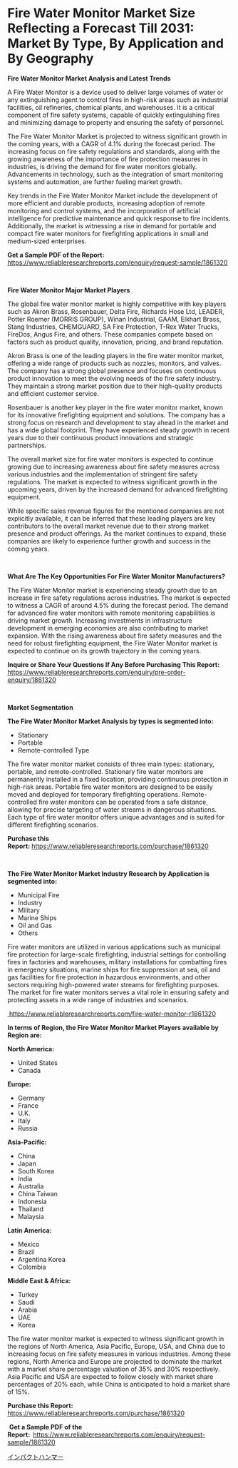 <p><h1>Fire Water Monitor Market Size Reflecting a Forecast Till 2031: Market By Type, By Application and By Geography</h1></p><p><strong>Fire Water Monitor Market Analysis and Latest Trends</strong></p>
<p><p>A Fire Water Monitor is a device used to deliver large volumes of water or any extinguishing agent to control fires in high-risk areas such as industrial facilities, oil refineries, chemical plants, and warehouses. It is a critical component of fire safety systems, capable of quickly extinguishing fires and minimizing damage to property and ensuring the safety of personnel.</p><p>The Fire Water Monitor Market is projected to witness significant growth in the coming years, with a CAGR of 4.1% during the forecast period. The increasing focus on fire safety regulations and standards, along with the growing awareness of the importance of fire protection measures in industries, is driving the demand for fire water monitors globally. Advancements in technology, such as the integration of smart monitoring systems and automation, are further fueling market growth.</p><p>Key trends in the Fire Water Monitor Market include the development of more efficient and durable products, increasing adoption of remote monitoring and control systems, and the incorporation of artificial intelligence for predictive maintenance and quick response to fire incidents. Additionally, the market is witnessing a rise in demand for portable and compact fire water monitors for firefighting applications in small and medium-sized enterprises.</p></p>
<p><strong>Get a Sample PDF of the Report:&nbsp;</strong> <a href="https://www.reliableresearchreports.com/enquiry/request-sample/1861320">https://www.reliableresearchreports.com/enquiry/request-sample/1861320</a></p>
<p>&nbsp;</p>
<p><strong>Fire Water Monitor Major Market Players</strong></p>
<p><p>The global fire water monitor market is highly competitive with key players such as Akron Brass, Rosenbauer, Delta Fire, Richards Hose Ltd, LEADER, Potter Roemer (MORRIS GROUP), Winan Industrial, GAAM, Elkhart Brass, Stang Industries, CHEMGUARD, SA Fire Protection, T-Rex Water Trucks, FireDos, Angus Fire, and others. These companies compete based on factors such as product quality, innovation, pricing, and brand reputation.</p><p>Akron Brass is one of the leading players in the fire water monitor market, offering a wide range of products such as nozzles, monitors, and valves. The company has a strong global presence and focuses on continuous product innovation to meet the evolving needs of the fire safety industry. They maintain a strong market position due to their high-quality products and efficient customer service.</p><p>Rosenbauer is another key player in the fire water monitor market, known for its innovative firefighting equipment and solutions. The company has a strong focus on research and development to stay ahead in the market and has a wide global footprint. They have experienced steady growth in recent years due to their continuous product innovations and strategic partnerships.</p><p>The overall market size for fire water monitors is expected to continue growing due to increasing awareness about fire safety measures across various industries and the implementation of stringent fire safety regulations. The market is expected to witness significant growth in the upcoming years, driven by the increased demand for advanced firefighting equipment.</p><p>While specific sales revenue figures for the mentioned companies are not explicitly available, it can be inferred that these leading players are key contributors to the overall market revenue due to their strong market presence and product offerings. As the market continues to expand, these companies are likely to experience further growth and success in the coming years.</p></p>
<p>&nbsp;</p>
<p><strong>What Are The Key Opportunities For Fire Water Monitor Manufacturers?</strong></p>
<p><p>The Fire Water Monitor market is experiencing steady growth due to an increase in fire safety regulations across industries. The market is expected to witness a CAGR of around 4.5% during the forecast period. The demand for advanced fire water monitors with remote monitoring capabilities is driving market growth. Increasing investments in infrastructure development in emerging economies are also contributing to market expansion. With the rising awareness about fire safety measures and the need for robust firefighting equipment, the Fire Water Monitor market is expected to continue on its growth trajectory in the coming years.</p></p>
<p><strong>Inquire or Share Your Questions If Any Before Purchasing This Report:</strong> <a href="https://www.reliableresearchreports.com/enquiry/pre-order-enquiry/1861320">https://www.reliableresearchreports.com/enquiry/pre-order-enquiry/1861320</a></p>
<p>&nbsp;</p>
<p><strong>Market Segmentation</strong></p>
<p><strong>The Fire Water Monitor Market Analysis by types is segmented into:</strong></p>
<p><ul><li>Stationary</li><li>Portable</li><li>Remote-controlled Type</li></ul></p>
<p><p>The fire water monitor market consists of three main types: stationary, portable, and remote-controlled. Stationary fire water monitors are permanently installed in a fixed location, providing continuous protection in high-risk areas. Portable fire water monitors are designed to be easily moved and deployed for temporary firefighting operations. Remote-controlled fire water monitors can be operated from a safe distance, allowing for precise targeting of water streams in dangerous situations. Each type of fire water monitor offers unique advantages and is suited for different firefighting scenarios.</p></p>
<p><strong>Purchase this Report:&nbsp;</strong><a href="https://www.reliableresearchreports.com/purchase/1861320">https://www.reliableresearchreports.com/purchase/1861320</a></p>
<p>&nbsp;</p>
<p><strong>The Fire Water Monitor Market Industry Research by Application is segmented into:</strong></p>
<p><ul><li>Municipal Fire</li><li>Industry</li><li>Military</li><li>Marine Ships</li><li>Oil and Gas</li><li>Others</li></ul></p>
<p><p>Fire water monitors are utilized in various applications such as municipal fire protection for large-scale firefighting, industrial settings for controlling fires in factories and warehouses, military installations for combatting fires in emergency situations, marine ships for fire suppression at sea, oil and gas facilities for fire protection in hazardous environments, and other sectors requiring high-powered water streams for firefighting purposes. The market for fire water monitors serves a vital role in ensuring safety and protecting assets in a wide range of industries and scenarios.</p></p>
<p><a href="https://www.reliableresearchreports.com/fire-water-monitor-r1861320">&nbsp;https://www.reliableresearchreports.com/fire-water-monitor-r1861320</a></p>
<p><strong>In terms of Region, the Fire Water Monitor Market Players available by Region are:</strong></p>
<p>
    <p> <strong> North America: </strong>
        <ul>
            <li>United States</li>
            <li>Canada</li>
        </ul>
        </p> 
    <p> <strong> Europe: </strong>
        <ul>
            <li>Germany</li>
            <li>France</li>
            <li>U.K.</li>
            <li>Italy</li>
            <li>Russia</li>
        </ul>
        </p> 
    <p> <strong> Asia-Pacific: </strong>
        <ul>
            <li>China</li>
            <li>Japan</li>
            <li>South Korea</li>
            <li>India</li>
            <li>Australia</li>
            <li>China Taiwan</li>
            <li>Indonesia</li>
            <li>Thailand</li>
            <li>Malaysia</li>
        </ul>
        </p> 
    <p> <strong> Latin America: </strong>
        <ul>
            <li>Mexico</li>
            <li>Brazil</li>
            <li>Argentina Korea</li>
            <li>Colombia</li>
        </ul>
        </p> 
    <p> <strong> Middle East & Africa: </strong>
        <ul>
            <li>Turkey</li>
            <li>Saudi</li>
            <li>Arabia</li>
            <li>UAE</li>
            <li>Korea</li>
        </ul>
    </p>
    </p>
<p><p>The fire water monitor market is expected to witness significant growth in the regions of North America, Asia Pacific, Europe, USA, and China due to increasing focus on fire safety measures in various industries. Among these regions, North America and Europe are projected to dominate the market with a market share percentage valuation of 35% and 30% respectively. Asia Pacific and USA are expected to follow closely with market share percentages of 20% each, while China is anticipated to hold a market share of 15%.</p></p>
<p><strong>Purchase this Report: </strong><a href="https://www.reliableresearchreports.com/purchase/1861320">https://www.reliableresearchreports.com/purchase/1861320</a></p>
<p>&nbsp;<strong>Get a Sample PDF of the Report:&nbsp;&nbsp;</strong><a href="https://www.reliableresearchreports.com/enquiry/request-sample/1861320">https://www.reliableresearchreports.com/enquiry/request-sample/1861320</a></p>
<p><strong></strong></p>
<p><p><a href="https://github.com/mohamedbakry57/Market-Research-Report-List-3/blob/main/232581532616.md">インパクトハンマー</a></p></p>